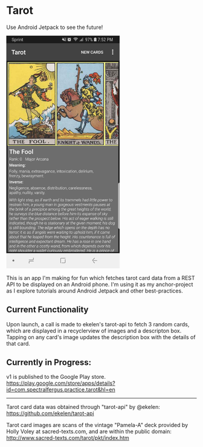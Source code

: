# Tarot
Use Android Jetpack to see the future!

<img src="https://github.com/SpectralFergus/tarot/blob/master/wiki_imgs/TarotAppSample.jpg" width="300">

This is an app I'm making for fun which fetches tarot card data from a REST API to be displayed on an Android phone. I'm using it as my anchor-project as I explore tutorials around Android Jetpack and other best-practices.

## Current Functionality
Upon launch, a call is made to ekelen's tarot-api to fetch 3 random cards, which are displayed in a recyclerview of images and a descripton box.
Tapping on any card's image updates the description box with the details of that card.

## Currently in Progress:
v1 is published to the Google Play store.
https://play.google.com/store/apps/details?id=com.spectralfergus.practice.tarot&hl=en

---
Tarot card data was obtained through "tarot-api" by @ekelen: https://github.com/ekelen/tarot-api

Tarot card images are scans of the vintage "Pamela-A" deck provided by Holly Voley at sacred-texts.com, and are within the public domain: http://www.sacred-texts.com/tarot/pkt/index.htm
